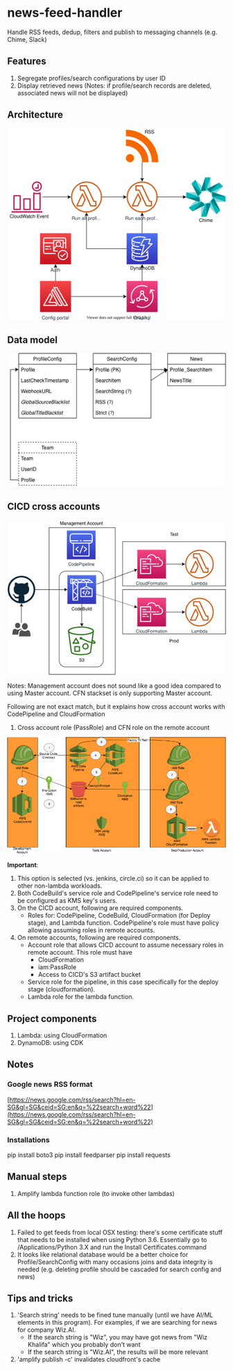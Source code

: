 # news-feed-handler

Handle RSS feeds, dedup, filters and publish to messaging channels (e.g. Chime, Slack)

## Features

1. Segregate profiles/search configurations by user ID
1. Display retrieved news (Notes: if profile/search records are deleted, associated news will not be displayed)

## Architecture

![architecture](./img/architecture.drawio.svg "high-level architecture")

## Data model

![data model](./img/data-model.png "data model")

## CICD cross accounts

![cicd](./img/cross-account-cicd.png "cicd")

Notes: Management account does not sound like a good idea compared to using Master account. CFN stackset is only supporting Master account.

Following are not exact match, but it explains how cross account works with CodePipeline and CloudFormation

1. Cross account role (PassRole) and CFN role on the remote account

![cross-account](./img/details-cross-account-pipeline.png "cross-account")

**Important**:

1. This option is selected (vs. jenkins, circle.ci) so it can be applied to other non-lambda workloads.
1. Both CodeBuild's service role and CodePipeline's service role need to be configured as KMS key's users.
1. On the CICD account, following are required components.
   * Roles for: CodePipeline, CodeBuild, CloudFormation (for Deploy stage), and Lambda function. CodePipeline's role must have policy allowing assuming roles in remote accounts.
1. On remote accounts, following are required components.
   * Account role that allows CICD account to assume necessary roles in remote account. This role must have
     * CloudFormation
     * iam:PassRole
     * Access to CICD's S3 artifact bucket
   * Service role for the pipeline, in this case specifically for the deploy stage (cloudformation).
   * Lambda role for the lambda function.

## Project components

1. Lambda: using CloudFormation
1. DynamoDB: using CDK

## Notes

### Google news RSS format

[https://news.google.com/rss/search?hl=en-SG&gl=SG&ceid=SG:en&q=%22search+word%22](https://news.google.com/rss/search?hl=en-SG&gl=SG&ceid=SG:en&q=%22search+word%22)

### Installations

pip install boto3
pip install feedparser
pip install requests

## Manual steps

1. Amplify lambda function role (to invoke other lambdas)

## All the hoops

1. Failed to get feeds from local OSX testing: there's some certificate stuff that needs to be installed when using Python 3.6. Essentially go to /Applications/Python 3.X and run the Install Certificates.command
1. It looks like relational database would be a better choice for Profile/SearchConfig with many occasions joins and data integrity is needed (e.g. deleting profile should be cascaded for search config and news)

## Tips and tricks

1. 'Search string' needs to be fined tune manually (until we have AI/ML elements in this program). For examples, if we are searching for news for company Wiz.AI.
   * If the search string is "Wiz", you may have got news from "Wiz Khalifa" which you probably don't want
   * If the search string is "Wiz.AI", the results will be more relevant
1. 'amplify publish -c' invalidates cloudfront's cache
